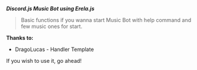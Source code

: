 

***Discord.js Music Bot using Erela.js***

> Basic functions if you wanna start Music Bot with help command and few music ones for start.

**Thanks to:**

- DragoLucas - Handler Template


If you wish to use it, go ahead! 
